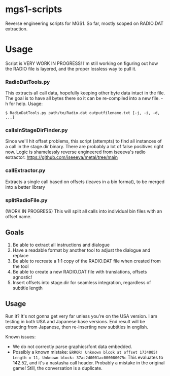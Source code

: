 # mgs1-scripts
Reverse engineering scripts for MGS1. 
So far, mostly scoped on RADIO.DAT extraction. 

# Usage

Script is VERY WORK IN PROGRESS! I'm still working on figuring out how the RADIO file is layered, and the proper lossless way to pull it.

### RadioDatTools.py

This extracts all call data, hopefully keeping other byte data intact in the file. The goal is to have all bytes there so it can be re-compiled into a new file. -h for help. Usage:

`
$ RadioDatTools.py path/to/Radio.dat outputfilename.txt [-j, -i, -d, ...]
`

### callsInStageDirFinder.py

Since we'll hit offset problems, this script (attempts) to find all instances of a call in the stage.dir binary. There are probably a lot of false positives right now.  Logic is shamelessly reverse engineered from iseeeva's radio extractor:
https://github.com/iseeeva/metal/tree/main

### callExtractor.py

Extracts a single call based on offsets (leaves in a bin format), to be merged into a better library

### splitRadioFile.py

(WORK IN PROGRESS) This will split all calls into individual bin files with an offset name.

## Goals

1. Be able to extract all instructions and dialogue
2. Have a readable format by another tool to adjust the dialogue and replace
3. Be able to recreate a 1:1 copy of the RADIO.DAT file when created from the tool 
4. Be able to create a new RADIO.DAT file with translations, offsets agnostic!
5. Insert offsets into stage.dir for seamless integration, regardless of subtitle length

## Usage

Run it? It's not gonna get very far unless you're on the USA version. I am testing in both USA and Japanese base versions. 
End result will be extracting from Japanese, then re-inserting new subtitles in english. 

Known issues:
- We do not correctly parse graphics/font data embedded.
- Possibly a known mistake: 
`ERROR! Unknown blcok at offset 1734005! Length = 11, Unknown block: 37ac2d0001ac000080075c` 
This evaluates to 142.52, and it's a nastasha call header. Probably a mistake in the original game! Still, the conversation is a duplicate.